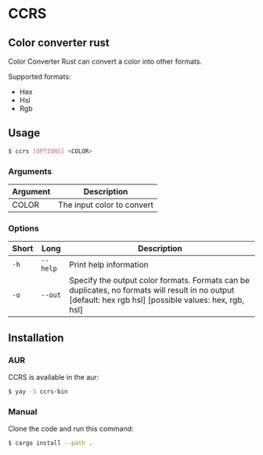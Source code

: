 # CCRS

## Color converter rust

Color Converter Rust can convert a color into other formats.

Supported formats:

- Hex
- Hsl
- Rgb

## Usage

```bash
$ ccrs [OPTIONS] <COLOR>
```

### Arguments

| Argument | Description                |
| -------- | -------------------------- |
| COLOR    | The input color to convert |

### Options

| Short | Long     | Description                                                                                                                                              |
| ----- | -------- | -------------------------------------------------------------------------------------------------------------------------------------------------------- |
| `-h`  | `--help` | Print help information                                                                                                                                   |
| `-o`  | `--out`  | Specify the output color formats. Formats can be duplicates, no formats will result in no output [default: hex rgb hsl] [possible values: hex, rgb, hsl] |

## Installation

### AUR

CCRS is available in the aur:

```bash
$ yay -S ccrs-bin
```

### Manual

Clone the code and run this command:

```bash
$ cargo install --path .
```
